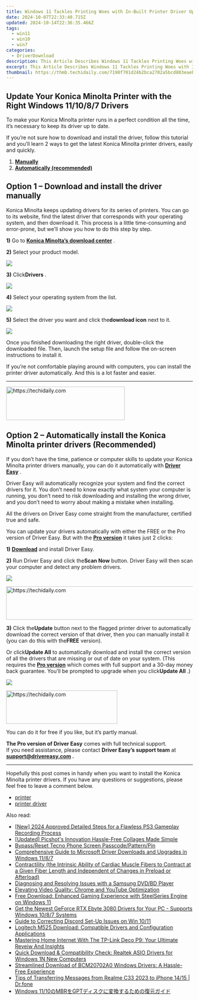 ```yaml
---
title: Windows 11 Tackles Printing Woes with In-Built Printer Driver Updates
date: 2024-10-07T22:33:40.715Z
updated: 2024-10-14T22:36:35.466Z
tags:
  - win11
  - win10
  - win7
categories:
  - DriverDownload
description: This Article Describes Windows 11 Tackles Printing Woes with In-Built Printer Driver Updates
excerpt: This Article Describes Windows 11 Tackles Printing Woes with In-Built Printer Driver Updates
thumbnail: https://thmb.techidaily.com/7190f701d24b2bca2702a5bcd803eaeb74415822adafed338c6c5049f6c7aefb.jpg
---
```


## Update Your Konica Minolta Printer with the Right Windows 11/10/8/7 Drivers

To make your Konica Minolta printer runs in a perfect condition all the time, it’s necessary to keep its driver up to date.

 If you’re not sure how to download and install the driver, follow this tutorial and you’ll learn 2 ways to get the latest Konica Minolta printer drivers, easily and quickly.

1. **[Manually](https://tools.techidaily.com/drivereasy/download/)**
2. **[Automatically (recommended)](https://www.drivereasy.com/knowledge/konica-minolta-printer-drivers-download-and-install-guide/#option2)**

## Option 1 – Download and install the driver manually

 Konica Minolta keeps updating drivers for its series of printers. You can go to its website, find the latest driver that corresponds with your operating system, and then download it. This process is a little time-consuming and error-prone, but we’ll show you how to do this step by step.

**1)** Go to **[Konica Minolta’s download center](https://www.konicaminolta.eu/eu-en/support/download-centre)**  .

**2)** Select your product model.

![](https://images.drivereasy.com/wp-content/uploads/2020/09/0-1-1200x169.jpg)

**3)** Click**Drivers** .

![](https://images.drivereasy.com/wp-content/uploads/2020/09/0-2-1200x203.jpg)

**4)** Select your operating system from the list.

![](https://images.drivereasy.com/wp-content/uploads/2020/09/0-3-2.jpg)

**5)** Select the driver you want and click the**download icon** next to it.

![](https://images.drivereasy.com/wp-content/uploads/2020/09/0-4-2-1200x270.jpg)

 Once you finished downloading the right driver, double-click the downloaded file. Then, launch the setup file and follow the on-screen instructions to install it.

 If you’re not comfortable playing around with computers, you can install the printer driver automatically. And this is a lot faster and easier.

---

<!-- affiliate ads begin -->
<a href="https://aligracehair.sjv.io/c/5597632/2135357/19272" target="_top" id="2135357">
  <img src="//a.impactradius-go.com/display-ad/19272-2135357" border="0" alt="https://techidaily.com" width="320" height="90"/>
</a>
<img height="0" width="0" src="https://aligracehair.sjv.io/i/5597632/2135357/19272" style="position:absolute;visibility:hidden;" border="0" />
<!-- affiliate ads end -->

## Option 2 – Automatically install the Konica Minolta printer drivers (Recommended)

 If you don’t have the time, patience or computer skills to update your Konica Minolta printer drivers manually, you can do it automatically with **[Driver Easy](https://tools.techidaily.com/drivereasy/download/)**  .

 Driver Easy will automatically recognize your system and find the correct drivers for it. You don’t need to know exactly what system your computer is running, you don’t need to risk downloading and installing the wrong driver, and you don’t need to worry about making a mistake when installing.

 All the drivers on Driver Easy come straight from the manufacturer, certified true and safe.

 You can update your drivers automatically with either the FREE or the Pro version of Driver Easy. But with the **[Pro version](https://tools.techidaily.com/drivereasy/download/)**  it takes just 2 clicks:

**1)** **[Download](https://tools.techidaily.com/drivereasy/download/)**  and install Driver Easy.

**2)** Run Driver Easy and click the**Scan Now** button. Driver Easy will then scan your computer and detect any problem drivers.

![](https://images.drivereasy.com/wp-content/uploads/2020/09/de-1.jpg)

<!-- affiliate ads begin -->
<a href="https://laganoo.pxf.io/c/5597632/1657400/16446" target="_top" id="1657400">
  <img src="//a.impactradius-go.com/display-ad/16446-1657400" border="0" alt="https://techidaily.com" width="728" height="90"/>
</a>
<img height="0" width="0" src="https://laganoo.pxf.io/i/5597632/1657400/16446" style="position:absolute;visibility:hidden;" border="0" />
<!-- affiliate ads end -->

**3)** Click the**Update** button next to the flagged printer driver to automatically download the correct version of that driver, then you can manually install it (you can do this with the**FREE** version).

 Or click**Update All** to automatically download and install the correct version of all the drivers that are missing or out of date on your system. (This requires the **[Pro version](https://tools.techidaily.com/drivereasy/download/)**  which comes with full support and a 30-day money back guarantee. You’ll be prompted to upgrade when you click**Update All** .)

![](https://images.drivereasy.com/wp-content/uploads/2020/09/de-2.jpg)

<!-- affiliate ads begin -->
<a href="https://aligracehair.sjv.io/c/5597632/1885943/19272" target="_top" id="1885943">
  <img src="//a.impactradius-go.com/display-ad/19272-1885943" border="0" alt="https://techidaily.com" width="300" height="90"/>
</a>
<img height="0" width="0" src="https://aligracehair.sjv.io/i/5597632/1885943/19272" style="position:absolute;visibility:hidden;" border="0" />
<!-- affiliate ads end -->

 You can do it for free if you like, but it’s partly manual.

**The Pro version of Driver Easy** comes with full technical support.  
 If you need assistance, please contact **Driver Easy’s support team** at **[support@drivereasy.com](https://tools.techidaily.com/drivereasy/download/) .**

---

 Hopefully this post comes in handy when you want to install the Konica Minolta printer drivers. If you have any questions or suggestions, please feel free to leave a comment below.

* [printer](https://tools.techidaily.com/drivereasy/download/)
* [printer driver](https://tools.techidaily.com/drivereasy/download/)

<ins class="adsbygoogle"
     style="display:block"
     data-ad-format="autorelaxed"
     data-ad-client="ca-pub-7571918770474297"
     data-ad-slot="1223367746"></ins>

<ins class="adsbygoogle"
     style="display:block"
     data-ad-client="ca-pub-7571918770474297"
     data-ad-slot="8358498916"
     data-ad-format="auto"
     data-full-width-responsive="true"></ins>

<span class="atpl-alsoreadstyle">Also read:</span>
<div><ul>
<li><a href="https://digital-screen-recording.techidaily.com/new-2024-approved-detailed-steps-for-a-flawless-ps3-gameplay-recording-process/"><u>[New] 2024 Approved Detailed Steps for a Flawless PS3 Gameplay Recording Process</u></a></li>
<li><a href="https://extra-guidance.techidaily.com/updated-picshots-innovation-hassle-free-collages-made-simple/"><u>[Updated] Picshot's Innovation Hassle-Free Collages Made Simple</u></a></li>
<li><a href="https://phone-solutions.techidaily.com/bypassreset-tecno-phone-screen-passcodepatternpin-by-drfone-android-unlock-android-unlock/"><u>Bypass/Reset Tecno Phone Screen Passcode/Pattern/Pin</u></a></li>
<li><a href="https://win-dash.techidaily.com/comprehensive-guide-to-microsoft-driver-downloads-and-upgrades-in-windows-1187/"><u>Comprehensive Guide to Microsoft Driver Downloads and Upgrades in Windows 11/8/7</u></a></li>
<li><a href="https://win-dash.techidaily.com/contractility-the-intrinsic-ability-of-cardiac-muscle-fibers-to-contract-at-a-given-fiber-length-and-independent-of-changes-in-preload-or-afterload/"><u>Contractility (the Intrinsic Ability of Cardiac Muscle Fibers to Contract at a Given Fiber Length and Independent of Changes in Preload or Afterload)</u></a></li>
<li><a href="https://win-dash.techidaily.com/diagnosing-and-resolving-issues-with-a-samsung-dvdbd-player/"><u>Diagnosing and Resolving Issues with a Samsung DVD/BD Player</u></a></li>
<li><a href="https://win11-tips.techidaily.com/elevating-video-quality-chrome-and-youtube-optimization/"><u>Elevating Video Quality: Chrome and YouTube Optimization</u></a></li>
<li><a href="https://win-dash.techidaily.com/free-download-enhanced-gaming-experience-with-steelseries-engine-on-windows-11/"><u>Free Download: Enhanced Gaming Experience with SteelSeries Engine on Windows 11</u></a></li>
<li><a href="https://hardware-updates.techidaily.com/get-the-newest-geforce-rtx-ebyte-3080-drivers-for-your-pc-supports-windows-1087-systems/"><u>Get the Newest GeForce RTX Ebyte 3080 Drivers for Your PC - Supports Windows 10/8/7 Systems</u></a></li>
<li><a href="https://win11.techidaily.com/guide-to-correcting-discord-set-up-issues-on-win-1011/"><u>Guide to Correcting Discord Set-Up Issues on Win 10/11</u></a></li>
<li><a href="https://win-dash.techidaily.com/logitech-m525-download-compatible-drivers-and-configuration-applications/"><u>Logitech M525 Download: Compatible Drivers and Configuration Applications</u></a></li>
<li><a href="https://buynow-info.techidaily.com/mastering-home-internet-with-the-tp-link-deco-p9-your-ultimate-reveiw-and-insights/"><u>Mastering Home Internet With The TP-Link Deco P9: Your Ultimate Reveiw And Insights</u></a></li>
<li><a href="https://win-dash.techidaily.com/quick-download-and-compatibility-check-realtek-asio-drivers-for-windows-1n-new-computers/"><u>Quick Download & Compatibility Check: Realtek ASIO Drivers for Windows 1N New Computers</u></a></li>
<li><a href="https://win-dash.techidaily.com/streamlined-download-of-bcm20702a0-windows-drivers-a-hassle-free-experience/"><u>Streamlined Download of BCM20702A0 Windows Drivers: A Hassle-Free Experience</u></a></li>
<li><a href="https://android-transfer.techidaily.com/tips-of-transferring-messages-from-realme-c33-2023-to-iphone-1415-drfone-by-drfone-transfer-from-android-transfer-from-android/"><u>Tips of Transferring Messages from Realme C33 2023 to iPhone 14/15 | Dr.fone</u></a></li>
<li><a href="https://win-remarkable.techidaily.com/windows-1110mbrgpt/"><u>Windows 11/10のMBRをGPTディスクに変換するための復元ガイド</u></a></li>
</ul></div>

